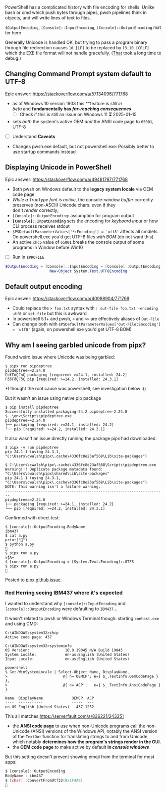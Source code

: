 PowerShell has a complicated history with file encoding for shells. Unlike bash or cmd which push bytes through pipes, pwsh pipelines think in objects, and will write lines of text to files. 

`$OutputEncoding`, `[Console]::InputEncoding`, `[Console]::OutputEncoding` matter here

Generally Unicode is handled OK, but trying to pass a program binary through file redirection causes `10 [LF]` to be replaced by `13,10 [CRLF]` which the EXE file format will not handle gracefully. ([That](https://github.com/darthwalsh/bootstrappingCIL/commit/ddba8da24c064a1944434188f24f06e8e7916b8f#diff-fc0a0c94270a989f660dd2edba7b0dd1f11f61551b73f3a371c219a0eaa3edeaR10) took a long time to debug.)

## Changing Command Prompt system default to UTF-8
Epic answer: https://stackoverflow.com/a/57134096/771768
- as of Windows 10 version 1903 this **feature is _still in beta_ and **fundamentally has _far-reaching consequences_**.
    - [ ] Check if this is still an issue on Windows 11 ⏳ 2025-01-15 
- sets _both_ the system's active OEM _and_ the ANSI code page to `65001`, UTF-8
- [ ] Understand **Caveats**
- Changes pwsh.exe default, but not powershell.exe: Possibly better to use startup commands instead

## Displaying Unicode in PowerShell
Epic answer: https://stackoverflow.com/a/49481797/771768
- Both pwsh on Windows default to the **legacy system locale** via OEM code page
- _While a TrueType font is active_, the console-window _buffer_ correctly preserves (non-ASCII) Unicode chars. even if they don't _render_ correctly;
- `[Console]::OutputEncoding`: assumption for program output
- **`[Console]::InputEncoding`** sets the encoding for _keyboard input_ or how CLI process receives stdout
- `$PSDefaultParameterValues['*:Encoding'] = 'utf8'` affects all cmdlets. On powershell.exe you'd get UTF-8 files _with BOM_ (do not want this)
- An active `chcp` value of `65001` breaks the console output of some programs in Window before Win10
- [ ] Run in `$PROFILE`
```powershell
$OutputEncoding = [Console]::InputEncoding = [Console]::OutputEncoding =
                    New-Object System.Text.UTF8Encoding
```

## Default output encoding
Epic answer: https://stackoverflow.com/a/40098904/771768
- Could replace the `> foo.txt` syntax with `| out-file foo.txt -encoding utf8` or `set-file` but this is awkward
- In powershell 5.1+ and pwsh, `>` and `>>` are effectively aliases of `Out-File`
- Can change both with `$PSDefaultParameterValues['Out-File:Encoding'] = 'utf8'` (again, on powershell.exe you'd get UTF-8 BOM)

## Why am I seeing garbled unicode from pipx?
Found weird issue where Unicode was being garbled:
```plaintext
$ pipx run pipdeptree
pipdeptree==2.24.0  
Γö£ΓöÇΓöÇ packaging [required: >=24.1, installed: 24.2]  
ΓööΓöÇΓöÇ pip [required: >=24.2, installed: 24.3.1]
```
*I thought the root cause was powershell, see investigation below :()

But it wasn't an issue using native pip package
```plaintext
$ pip install pipdeptree
Successfully installed packaging-24.2 pipdeptree-2.24.0
$ .\env\Scripts\pipdeptree.exe
pipdeptree==2.24.0  
├── packaging [required: >=24.1, installed: 24.2]  
└── pip [required: >=24.2, installed: 24.3.1]
```

It also wasn't an issue directly running the package pipx had downloaded:
```plaintext
$ pipx -v run pipdeptree  
pip 24.1.1 (using 24.3.1, "C:\Users\cwalsh\pipx\.cache\4336fc8e23af568\Lib\site-packages")  

$ C:\Users\cwalsh\pipx\.cache\4336fc8e23af568\Scripts\pipdeptree.exe  
Warning!!! Duplicate package metadata found:  
"C:\Users\cwalsh\pipx\shared\Lib\site-packages"  
pip 24.1.1 (using 24.3.1, "C:\Users\cwalsh\pipx\.cache\4336fc8e23af568\Lib\site-packages")  
NOTE: This warning isn't a failure warning.  
------------------------------------------------------------------------  
pipdeptree==2.24.0  
├── packaging [required: >=24.1, installed: 24.2]  
└── pip [required: >=24.2, installed: 24.3.1]
```

Confirmed with direct test:
```plaintext
$ [console]::OutputEncoding.BodyName  
ibm437
$ cat a.py
print("💩")
$ python a.py
💩
$ pipx run a.py
≡ƒÆ⌐
$ [console]::OutputEncoding = [System.Text.Encoding]::UTF8
$ pipx run a.py
💩
```

Posted to [pipx github issue](https://github.com/pypa/pipx/issues/1423#issuecomment-2562896720).

### Red Herring seeing IBM437 where it's expected

I wanted to understand why `[console]::InputEncoding` and `[console]::OutputEncoding` were defaulting to `IBM437`...

It wasn't related to pwsh or Windows Terminal though: starting `conhost.exe` and using CMD:
```
C:\WINDOWS\system32>chcp
Active code page: 437

C:\WINDOWS\system32>systeminfo
OS Version:                10.0.19045 N/A Build 19045
System Locale:             en-us;English (United States)
Input Locale:              en-us;English (United States)

powershell
$ Get-WinSystemLocale | Select-Object Name, DisplayName,
>                         @{ n='OEMCP'; e={ $_.TextInfo.OemCodePage } },
>                         @{ n='ACP';   e={ $_.TextInfo.AnsiCodePage } }

Name  DisplayName             OEMCP  ACP
----  -----------             -----  ---
en-US English (United States)   437 1252
```

This all matches https://serverfault.com/a/836221/243251

- the **ANSI code page** to use when non-Unicode programs call the non-Unicode (ANSI) versions of the Windows API, notably the ANSI version of the `TextOut` function for translating strings to and from Unicode, which notably **determines how the program's strings render in the GUI**.
- the **OEM code page** to make active by default **in _console windows_**

But this setting doesn't prevent showing emoji from the terminal for most apps:
```powershell
$ [console]::OutputEncoding  
BodyName : ibm437  
$ [char]::ConvertFromUtf32(0x1F4A9)  
💩
```
